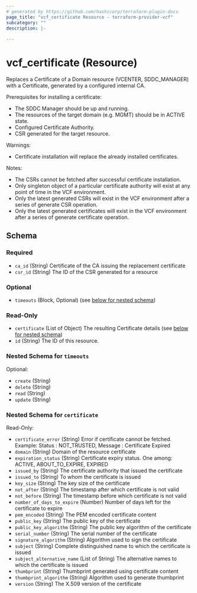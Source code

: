 ```yaml
---
# generated by https://github.com/hashicorp/terraform-plugin-docs
page_title: "vcf_certificate Resource - terraform-provider-vcf"
subcategory: ""
description: |-
  
---
```


# vcf_certificate (Resource)

Replaces a Certificate of a Domain resource (VCENTER, SDDC_MANAGER) with a Certificate, generated by a configured
internal CA.

Prerequisites for installing a certificate:
* The SDDC Manager should be up and running.
* The resources of the target domain (e.g. MGMT) should be in ACTIVE state.
* Configured Certificate Authority.
* CSR generated for the target resource.


Warnings:
* Certificate installation will replace the already installed certificates.

Notes:
* The CSRs cannot be fetched after successful certificate installation.
* Only singleton object of a particular certificate authority will exist at any point of time in the VCF environment.
* Only the latest generated CSRs will exist in the VCF environment after a series of generate CSR operation.
* Only the latest generated certificates will exist in the VCF environment after a series of generate certificate operation.

<!-- schema generated by tfplugindocs -->
## Schema

### Required

- `ca_id` (String) Certificate of the CA issuing the replacement certificate
- `csr_id` (String) The ID of the CSR generated for a resource

### Optional

- `timeouts` (Block, Optional) (see [below for nested schema](#nestedblock--timeouts))

### Read-Only

- `certificate` (List of Object) The resulting Certificate details (see [below for nested schema](#nestedatt--certificate))
- `id` (String) The ID of this resource.

<a id="nestedblock--timeouts"></a>
### Nested Schema for `timeouts`

Optional:

- `create` (String)
- `delete` (String)
- `read` (String)
- `update` (String)


<a id="nestedatt--certificate"></a>
### Nested Schema for `certificate`

Read-Only:

- `certificate_error` (String) Error if certificate cannot be fetched. Example: Status : NOT_TRUSTED, Message : Certificate Expired
- `domain` (String) Domain of the resource certificate
- `expiration_status` (String) Certificate expiry status. One among: ACTIVE, ABOUT_TO_EXPIRE, EXPIRED
- `issued_by` (String) The certificate authority that issued the certificate
- `issued_to` (String) To whom the certificate is issued
- `key_size` (String) The key size of the certificate
- `not_after` (String) The timestamp after which certificate is not valid
- `not_before` (String) The timestamp before which certificate is not valid
- `number_of_days_to_expire` (Number) Number of days left for the certificate to expire
- `pem_encoded` (String) The PEM encoded certificate content
- `public_key` (String) The public key of the certificate
- `public_key_algorithm` (String) The public key algorithm of the certificate
- `serial_number` (String) The serial number of the certificate
- `signature_algorithm` (String) Algorithm used to sign the certificate
- `subject` (String) Complete distinguished name to which the certificate is issued
- `subject_alternative_name` (List of String) The alternative names to which the certificate is issued
- `thumbprint` (String) Thumbprint generated using certificate content
- `thumbprint_algorithm` (String) Algorithm used to generate thumbprint
- `version` (String) The X.509 version of the certificate
